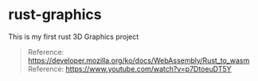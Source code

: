 # rust-graphics

This is my first rust 3D Graphics project

> Reference: https://developer.mozilla.org/ko/docs/WebAssembly/Rust_to_wasm
> Reference: https://www.youtube.com/watch?v=p7DtoeuDT5Y